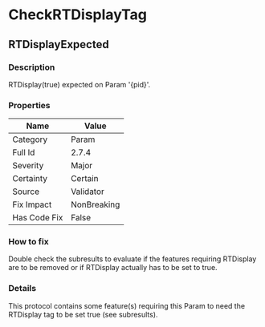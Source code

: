 ﻿---  
uid: Validator_2_7_4  
---

# CheckRTDisplayTag

## RTDisplayExpected

### Description

RTDisplay(true) expected on Param '{pid}'.

### Properties

| Name         | Value       |
| ------------ | ----------- |
| Category     | Param       |
| Full Id      | 2.7.4       |
| Severity     | Major       |
| Certainty    | Certain     |
| Source       | Validator   |
| Fix Impact   | NonBreaking |
| Has Code Fix | False       |

### How to fix

Double check the subresults to evaluate if the features requiring RTDisplay are to be removed or if RTDisplay actually has to be set to true.

### Details

This protocol contains some feature(s) requiring this Param to need the RTDisplay tag to be set true (see subresults).
